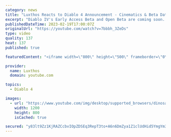 ```yaml
---
category: news
title: "Luxthos Reacts to Diablo 4 Announcement - Cinematics & Beta Dates"
excerpt: "Diablo IV's Early Access Beta and Open Beta are coming soon. Will you play both? Join me live on http://www.twitch.tv/luxthos ..."
publishedDateTime: 2023-02-19T17:00:07Z
originalUrl: "https://youtube.com/watch?v=7bbbh_3ZeDs"
type: video
quality: 137
heat: 137
published: true

featuredContent: "<iframe width=\"800\" height=\"500\" frameborder=\"0\" src=\"https://www.youtube.com/embed/7bbbh_3ZeDs\" allow=\"accelerometer; autoplay; encrypted-media; gyroscope; picture-in-picture\" allowfullscreen></iframe>"

provider:
  name: Luxthos
  domain: youtube.com

topics:
  - Diablo 4

images:
  - url: "https://www.youtube.com/img/desktop/supported_browsers/dinosaur.png"
    width: 1200
    height: 800
    isCached: true

secured: "y83lt9Zz1KjRAZCcbvIOpZDSEq3RepT3to+A6n6DmZya1Z1clUdHid5YmgYm3feu7KtWZHiLy7ZhHBSCfKMk5y6VaKL34PeDPBe33wiFGEfU4OMlBq/Tl8hEau7OuXxmZwkqEbHkKgjoL/W7/XwQ1X8jao62Tq5X64XGWPoKDJuEXALFnJPhkyJEEqeSUElffzY9OZyQEjVHEyHl0h7xJO1p76PUc6j2k6DcsjiQQOYLoYrnxrxHvFMf9/iTiq03x98gPA9ju2TM4ecBsQLYCvGDK0EefdrTjQ/cDFqt2y/ZCaWl3wYCTRlohdCDi0Ig8ja16R4Yg1UHB3ADbcg218O4pkT9Vtnrgas4HwLmx5EwhrBmKVMIIqONnUmFeboxXLLwWYKAmfKQeoyJubHD2w==;UIPrS3uDj0EAenoCGZNMBg=="
---
```


